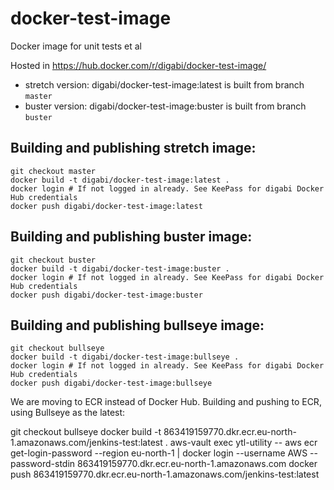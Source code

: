# docker-test-image

Docker image for unit tests et al

Hosted in https://hub.docker.com/r/digabi/docker-test-image/

- stretch version: digabi/docker-test-image:latest is built from branch `master`
- buster version: digabi/docker-test-image:buster is built from branch `buster`

## Building and publishing stretch image:

```
git checkout master
docker build -t digabi/docker-test-image:latest .
docker login # If not logged in already. See KeePass for digabi Docker Hub credentials
docker push digabi/docker-test-image:latest
```

## Building and publishing buster image:

```
git checkout buster
docker build -t digabi/docker-test-image:buster .
docker login # If not logged in already. See KeePass for digabi Docker Hub credentials
docker push digabi/docker-test-image:buster
```

## Building and publishing bullseye image:

```
git checkout bullseye
docker build -t digabi/docker-test-image:bullseye .
docker login # If not logged in already. See KeePass for digabi Docker Hub credentials
docker push digabi/docker-test-image:bullseye
```

We are moving to ECR instead of Docker Hub. Building and pushing to ECR, using Bullseye as the latest:

git checkout bullseye
docker build -t 863419159770.dkr.ecr.eu-north-1.amazonaws.com/jenkins-test:latest .
aws-vault exec ytl-utility -- aws ecr get-login-password --region eu-north-1 | docker login --username AWS --password-stdin 863419159770.dkr.ecr.eu-north-1.amazonaws.com
docker push 863419159770.dkr.ecr.eu-north-1.amazonaws.com/jenkins-test:latest
